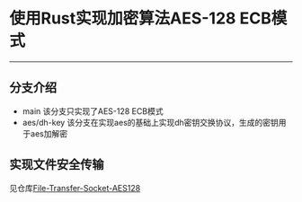 # 使用Rust实现加密算法AES-128 ECB模式
---
## 分支介绍
- main
  该分支只实现了AES-128 ECB模式
- aes/dh-key
  该分支在实现aes的基础上实现dh密钥交换协议，生成的密钥用于aes加解密
## 实现文件安全传输
见仓库[File-Transfer-Socket-AES128](https://github.com/WangLanHuaJiaoFen/File-Transfer-Socket-AES128)
